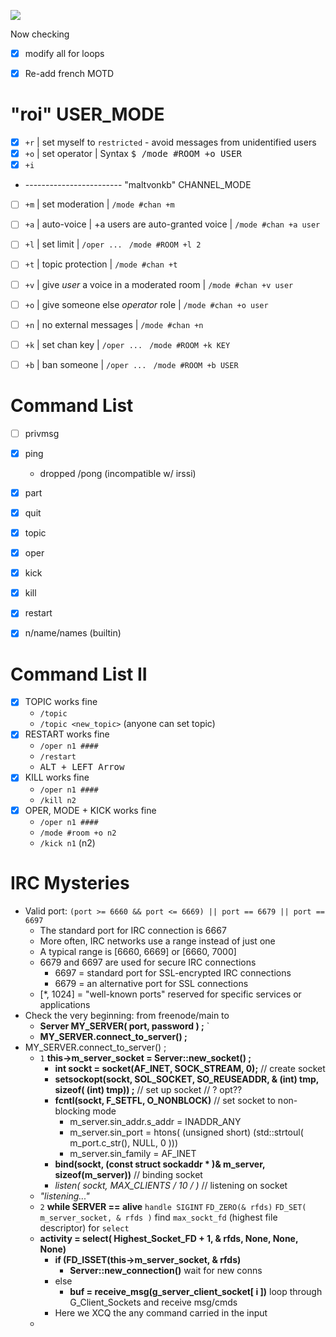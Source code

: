 ![](https://img.shields.io/badge/C++-Internet&nbsp;Relay&nbsp;Chat-red.svg?style=flat&logo=c%2B%2B)


Now checking
- [x] modify all for loops
- [x] Re-add french MOTD


# "roi" USER_MODE 
- [x] `+r` | set myself to `restricted` - avoid messages from unidentified users
- [x] `+o` | set operator | Syntax <kbd> $ /mode #ROOM +o USER </kbd>
- [x] `+i` 
- ------------------------ "maltvonkb" CHANNEL_MODE 
- [ ] `+m` | set moderation |  `/mode #chan +m`
- [ ] `+a` | auto-voice | +a users are auto-granted voice | `/mode #chan +a user` 
- [ ] `+l` | set limit | `/oper ...` ` /mode #ROOM +l 2`
- [ ] `+t` | topic protection | `/mode #chan +t `
- [ ] `+v` | give _user_ a voice in a moderated room |  `/mode #chan +v user`
- [ ] `+o` | give someone else _operator_ role | `/mode #chan +o user`
- [ ] `+n` | no external messages |  `/mode #chan +n`
- [ ] `+k` | set chan key | `/oper ...` ` /mode #ROOM +k KEY`   
- [ ] `+b` | ban someone | `/oper ...` ` /mode #ROOM +b USER` 


# Command List 
- [ ] privmsg
- [x] ping
  - dropped /pong (incompatible w/ irssi)
- [x] part
- [x] quit
- [x] topic
- [x] oper
- [x] kick
- [x] kill
- [x] restart
- [x] n/name/names (builtin)


# Command List II
- [x] TOPIC works fine
  - `/topic` 
  - `/topic <new_topic>` (anyone can set topic)
- [x] RESTART works fine
  - `/oper n1 ####` 
  - `/restart`
  - <kbd> ALT + LEFT Arrow </kbd> 
- [x] KILL works fine
  - `/oper n1 ####`
  - `/kill n2` 
- [x] OPER, MODE + KICK works fine
  - `/oper n1 ####`
  - `/mode #room +o n2`
  - `/kick n1` (n2) 



# IRC Mysteries
- Valid port: `(port >= 6660 && port <= 6669) || port == 6679 || port == 6697`
  - The standard port for IRC connection is 6667
  - More often, IRC networks use a range instead of just one
  - A typical range is [6660, 6669] or [6660, 7000]
  - 6679 and 6697 are used for secure IRC connections
    - 6697 = standard port for SSL-encrypted IRC connections
    - 6679 = an alternative port for SSL connections
  - [*, 1024] = "well-known ports" reserved for specific services or applications
- Check the very beginning: from freenode/main to 
  - **Server	MY_SERVER( port, password ) ;** `
  - **MY_SERVER.connect_to_server() ;** 
- MY_SERVER.connect_to_server() ;
  - `1` **this->m_server_socket = Server::new_socket() ;**
    - **int sockt = socket(AF_INET, SOCK_STREAM, 0);** // create socket
    - **setsockopt(sockt, SOL_SOCKET, SO_REUSEADDR, & (int) tmp, sizeof( (int) tmp)) ;** // set up socket // ? opt??
    - **fcntl(sockt, F_SETFL, O_NONBLOCK)** // set socket to non-blocking mode
      - m_server.sin_addr.s_addr = INADDR_ANY
      - m_server.sin_port = htons( (unsigned short) (std::strtoul( m_port.c_str(), NULL, 0 )))
      - m_server.sin_family = AF_INET
    - **bind(sockt, (const struct sockaddr * )& m_server, sizeof(m_server))** // binding socket
    - **listen( sockt, MAX_CLIENTS /* 10 */ )** // listening on socket
  - _"listening..."_
  - `2` **while SERVER == alive**
  `handle SIGINT` `FD_ZERO(& rfds)` `FD_SET( m_server_socket, & rfds )`
  find `max_sockt_fd` (highest file descriptor) for `select`
  - **activity = select( Highest_Socket_FD + 1, & rfds, None, None, None)**
    - **if (FD_ISSET(this->m_server_socket, & rfds)**
      - **Server::new_connection()** wait for new conns
    - else
      - **buf = receive_msg(g_server_client_socket[ i ])** loop through G_Client_Sockets and receive msg/cmds
    - Here we XCQ the any command carried in the input
  - 





<!--

# Basic checks
- Check poll() (or equivalent) 
  - only one
  - called every time before accept, read, write etc.
  - no errno
- Verify fnctl()
  - use of fcntl(fd, F_SETFL, O_NONBLOCK)

# Networking 1
- Use 'nc'
  - connect to the server
  - send commands
  - the server answers back
- From now on, use our reference IRC client
  - try multiple clients
  - test with `IRSSI` and `nc` at the same time
- Join a channel
   - messages are sent to all

# Networking 2
- Use `nc` to send partial commands
... What are partial commands ? (🟡)
  - the server answers correctly
  - other connections run fine
- Unexpectedly kill a client
  - check if server still works and can still get new client
- (🟡) Kill a `nc` with half of a command sent
- Stop a client (^-Z)
  - Flood the channel using another client
    - Server should not hang
  - Check leak


# Client side
- Use `nc` to perform
  - authenticate (🟡)
  - set nick
  - set username
  - join chan
- Use `irssi` to perform
  - authenticate
  - set nick
  - set username
  - join chan
- Run `/PRIVMSG` with different parameters
- Run `/NOTICE` with different parameters
    - work with different parameters
- Check that a regular user cannot do operator actions
- Check that a ___chanop___ can 
- (🟡) All the channel operations should be tested  


# File transfer
- File transfer with `irssi` (🟡)

# A small bot
- ___Todo___

-->
